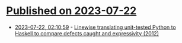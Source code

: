 # [Published on 2023-07-22](index.md)

* [2023-07-22, 02:10:59](https://lobste.rs/s/jyhdbx/linewise_translating_unit_tested_python) - [Linewise translating unit-tested Python to Haskell to compare defects caught and expressivity (2012)](https://evanfarrer.blogspot.com/2012/06/unit-testing-isnt-enough-you-need.html)
